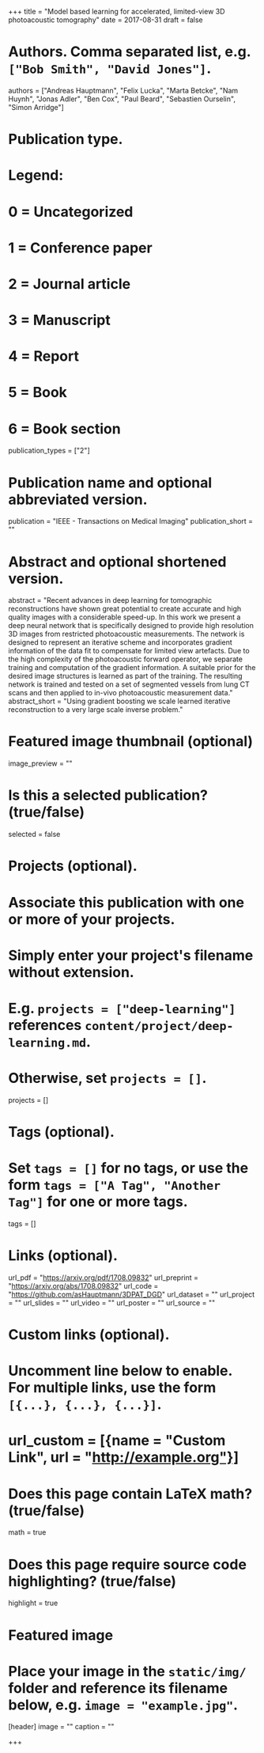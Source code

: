 +++
title = "Model based learning for accelerated, limited-view 3D photoacoustic tomography"
date = 2017-08-31
draft = false

# Authors. Comma separated list, e.g. `["Bob Smith", "David Jones"]`.
authors = ["Andreas Hauptmann", "Felix Lucka", "Marta Betcke", "Nam Huynh", "Jonas Adler", "Ben Cox", "Paul Beard", "Sebastien Ourselin", "Simon Arridge"]

# Publication type.
# Legend:
# 0 = Uncategorized
# 1 = Conference paper
# 2 = Journal article
# 3 = Manuscript
# 4 = Report
# 5 = Book
# 6 = Book section
publication_types = ["2"]

# Publication name and optional abbreviated version.
publication = "IEEE - Transactions on Medical Imaging"
publication_short = ""

# Abstract and optional shortened version.
abstract = "Recent advances in deep learning for tomographic reconstructions have shown great potential to create accurate and high quality images with a considerable speed-up. In this work we present a deep neural network that is specifically designed to provide high resolution 3D images from restricted photoacoustic measurements. The network is designed to represent an iterative scheme and incorporates gradient information of the data fit to compensate for limited view artefacts. Due to the high complexity of the photoacoustic forward operator, we separate training and computation of the gradient information. A suitable prior for the desired image structures is learned as part of the training. The resulting network is trained and tested on a set of segmented vessels from lung CT scans and then applied to in-vivo photoacoustic measurement data."
abstract_short = "Using gradient boosting we scale learned iterative reconstruction to a very large scale inverse problem."

# Featured image thumbnail (optional)
image_preview = ""

# Is this a selected publication? (true/false)
selected = false

# Projects (optional).
#   Associate this publication with one or more of your projects.
#   Simply enter your project's filename without extension.
#   E.g. `projects = ["deep-learning"]` references `content/project/deep-learning.md`.
#   Otherwise, set `projects = []`.
projects = []

# Tags (optional).
#   Set `tags = []` for no tags, or use the form `tags = ["A Tag", "Another Tag"]` for one or more tags.
tags = []

# Links (optional).
url_pdf = "https://arxiv.org/pdf/1708.09832"
url_preprint = "https://arxiv.org/abs/1708.09832"
url_code = "https://github.com/asHauptmann/3DPAT_DGD"
url_dataset = ""
url_project = ""
url_slides = ""
url_video = ""
url_poster = ""
url_source = ""

# Custom links (optional).
#   Uncomment line below to enable. For multiple links, use the form `[{...}, {...}, {...}]`.
# url_custom = [{name = "Custom Link", url = "http://example.org"}]

# Does this page contain LaTeX math? (true/false)
math = true

# Does this page require source code highlighting? (true/false)
highlight = true

# Featured image
# Place your image in the `static/img/` folder and reference its filename below, e.g. `image = "example.jpg"`.
[header]
image = ""
caption = ""

+++
